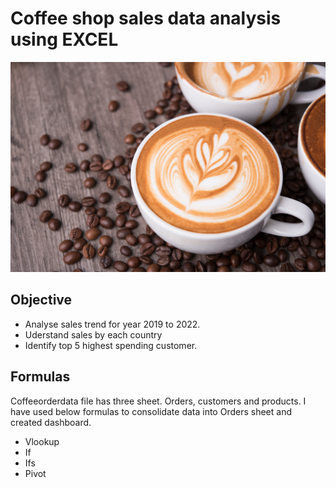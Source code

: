 # Coffee shop sales data analysis using EXCEL
![](https://github.com/Ajay96700/Coffee-Shop-Sales-Dashboard/blob/main/Coffee%20Image.jpg)

## Objective
- Analyse sales trend for year 2019 to 2022.
- Uderstand sales by each country
- Identify top 5 highest spending customer.

## Formulas
Coffeeorderdata file has three sheet. Orders, customers and products. I have used below formulas to consolidate data into Orders sheet and created dashboard.
 - Vlookup
 - If
 - Ifs
 - Pivot
